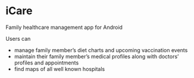 # iCare
Family healthcare management app for Android

Users can
  * manage family member’s diet charts and upcoming vaccination events
  * maintain their family member’s medical profiles along with doctors’ profiles and appointments
  * find maps of all well known hospitals
